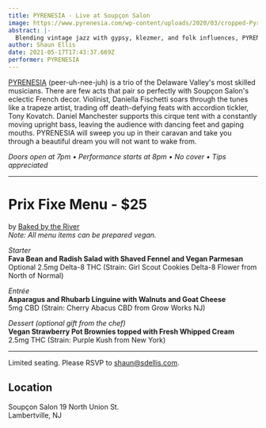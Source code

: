 ```yaml
---
title: PYRENESIA - Live at Soupçon Salon
image: https://www.pyrenesia.com/wp-content/uploads/2020/03/cropped-Pyr-new-header-1.jpg
abstract: |-
  Blending vintage jazz with gypsy, klezmer, and folk influences, PYRENESIA crafts music that is hauntingly beautiful and infectiously joyous into a foot-stomping, spirit-lifting experience.
author: Shaun Ellis
date: 2021-05-17T17:43:37.669Z
performer: PYRENESIA
---
```

[PYRENESIA](https://pyrenesia.bandcamp.com/) (peer-uh-nee-juh) is a trio of the Delaware Valley's most skilled musicians. There are few acts that pair so perfectly with Soupçon Salon's eclectic French decor. Violinist, Daniella Fischetti soars through the tunes like a trapeze artist, trading off death-defying feats with accordion tickler, Tony Kovatch. Daniel Manchester supports this cirque tent with a constantly moving upright bass, leaving the audience with dancing feet and gaping mouths. PYRENESIA will sweep you up in their caravan and take you through a beautiful dream you will not want to wake from.

*Doors open at 7pm • Performance starts at 8pm • No cover • Tips appreciated*

---

# Prix Fixe Menu - $25
by [Baked by the River](https://bakedbytheriver.com/)<br/>
*Note: All menu items can be prepared vegan.*

*Starter*<br/>
**Fava Bean and Radish Salad with Shaved Fennel and Vegan Parmesan**<br/>
Optional 2.5mg Delta-8 THC (Strain: Girl Scout Cookies Delta-8 Flower from North of Normal)

*Entrée*<br/>
**Asparagus and Rhubarb Linguine with Walnuts and Goat Cheese**<br/>
5mg CBD (Strain: Cherry Abacus CBD from Grow Works NJ)

*Dessert (optional gift from the chef)*<br/>
**Vegan Strawberry Pot Brownies topped with Fresh Whipped Cream**<br/>
2.5mg THC (Strain: Purple Kush from New York)<br/>

---
Limited seating. Please RSVP to shaun@sdellis.com.

## Location
Soupçon Salon
19 North Union St.<br/>
Lambertville, NJ
